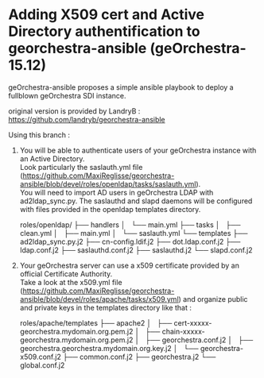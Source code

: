 Adding X509 cert and Active Directory authentification to georchestra-ansible (geOrchestra-15.12)
=================================================================================================

geOrchestra-ansible proposes a simple ansible playbook to deploy a fullblown geOrchestra SDI instance.

original version is provided by LandryB : https://github.com/landryb/georchestra-ansible

Using this branch :

1) You will be able to authenticate users of your geOrchestra instance with an Active Directory.  
Look particularly the saslauth.yml file (https://github.com/MaxiReglisse/georchestra-ansible/blob/devel/roles/openldap/tasks/saslauth.yml).  
You will need to import AD users in geOrchestra LDAP with ad2ldap_sync.py. The saslauthd and slapd daemons will be configured with files provided in the openldap templates directory.

    roles/openldap/
    ├── handlers
    │   └── main.yml
    ├── tasks
    │   ├── clean.yml
    │   ├── main.yml
    │   └── saslauth.yml
    └── templates
        ├── ad2ldap_sync.py.j2
        ├── cn-config.ldif.j2
        ├── dot.ldap.conf.j2
        ├── ldap.conf.j2
        ├── saslauthd.conf.j2
        ├── saslauthd.j2
        └── slapd.conf.j2


2) Your geOrchestra server can use a x509 certificate provided by an official Certificate Authority.  
Take a look at the x509.yml file  (https://github.com/MaxiReglisse/georchestra-ansible/blob/devel/roles/apache/tasks/x509.yml) and 
organize public and private keys in the templates directory like that :

    roles/apache/templates
    ├── apache2
    │   ├── cert-xxxxx-georchestra.mydomain.org.pem.j2
    │   ├── chain-xxxxx-georchestra.mydomain.org.pem.j2
    │   ├── georchestra.conf.j2
    │   ├── georchestra.georchestra.mydomain.org.key.j2
    │   └── georchestra-x509.conf.j2
    ├── common.conf.j2
    ├── georchestra.j2
    └── global.conf.j2


